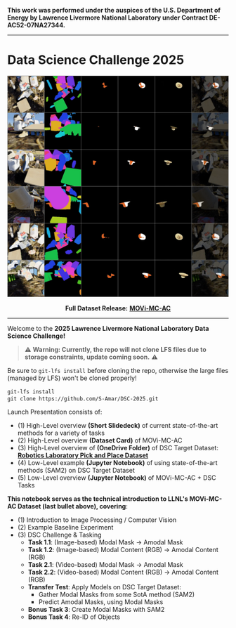 **This work was performed under the auspices of the U.S. Department of Energy by Lawrence Livermore National Laboratory under Contract DE-AC52-07NA27344.**

---

# Data Science Challenge 2025

<div align="center">

[![Alt Text](ex_vis.png)](https://huggingface.co/datasets/Amar-S/MOVi-MC-AC)

**Full Dataset Release:** [**MOVi-MC-AC**](https://huggingface.co/datasets/Amar-S/MOVi-MC-AC)

</div>

---

Welcome to the **2025 Lawrence Livermore National Laboratory Data Science Challenge!**

> ⚠️ **Warning: Currently, the repo will not clone LFS files due to storage constraints, update coming soon.** ⚠️

Be sure to `git-lfs install` before cloning the repo, otherwise the large files (managed by LFS) won't be cloned properly!

```
git-lfs install
git clone https://github.com/S-Amar/DSC-2025.git
```

Launch Presentation consists of:
- (1) High-Level overview **(Short Slidedeck)** of current state-of-the-art methods for a variety of tasks
- (2) High-Level overview **(Dataset Card)** of MOVi-MC-AC
- (3) High-Level overview of **(OneDrive Folder)** of DSC Target Dataset: <u>**Robotics Laboratory Pick and Place Dataset**</u>
- (4) Low-Level example **(Jupyter Notebook)** of using state-of-the-art methods (SAM2) on DSC Target Dataset
- (5) Low-Level overview **(Jupyter Notebook)** of MOVi-MC-AC + DSC Tasks

**This notebook serves as the technical introduction to LLNL's MOVi-MC-AC Dataset (last bullet above), covering**:
- (1) Introduction to Image Processing / Computer Vision
- (2) Example Baseline Experiment
- (3) DSC Challenge & Tasking
  - **Task 1.1**: (Image-based) Modal Mask -> Amodal Mask
  - **Task 1.2**: (Image-based) Modal Content (RGB) -> Amodal Content (RGB)
  - **Task 2.1**: (Video-based) Modal Mask -> Amodal Mask
  - **Task 2.2**: (Video-based) Modal Content (RGB) -> Amodal Content (RGB)
  - **Transfer Test**: Apply Models on DSC Target Dataset:
    - Gather Modal Masks from some SotA method (SAM2)
    - Predict Amodal Masks, using Modal Masks
  - **Bonus Task 3**: Create Modal Masks with SAM2
  - **Bonus Task 4**: Re-ID of Objects
